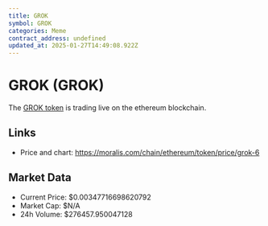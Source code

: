 ```yaml
---
title: GROK
symbol: GROK
categories: Meme
contract_address: undefined
updated_at: 2025-01-27T14:49:08.922Z
---
```


# GROK (GROK)
The [GROK token](https://moralis.com/chain/ethereum/token/price/grok-6) is trading live on the ethereum blockchain.

## Links
- Price and chart: https://moralis.com/chain/ethereum/token/price/grok-6

## Market Data
- Current Price: $0.00347716698620792
- Market Cap: $N/A
- 24h Volume: $276457.950047128
